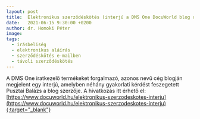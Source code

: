 ```yaml
---
layout: post
title:  Elektronikus szerződéskötés (interjú a DMS One DocuWorld blog oldalán) - HU
date:   2021-06-15 9:30:00 +0200
author: dr. Homoki Péter
image: 
tags:
  - írásbeliség
  - elektronikus aláírás
  - szerződéskötés e-mailben
  - távoli szerződéskötés
---
```


A DMS One iratkezelő termékeket forgalmazó, azonos nevű cég blogján megjelent egy interjú, amelyben néhány gyakorlati kérdést feszegetett Pusztai Balázs a blog szerzője. A hivatkozás itt érhető el: [https://www.docuworld.hu/elektronikus-szerzodeskotes-interju](https://www.docuworld.hu/elektronikus-szerzodeskotes-interju){:target="_blank"}
